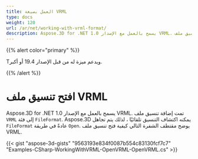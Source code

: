 ```yaml
---
title: العمل بصيغة VRML
type: docs
weight: 120
url: /ar/net/working-with-vrml-format/
description: Aspose.3D for .NET يسمح بالعمل مع الإصدار 1.0 VRML. تمت إضافة تنسيق ملف VRML إلى فئة تنسيق الملفات. Aspose. يستطيع 3D اكتشاف التنسيق تلقائيًا ، لذلك يتم تجاهل تنسيق الملف عادةً في طريقة مفتوحة. يوضح مقتطف الشفرة التالي كيفية فتح تنسيق ملف VRML.
---
```

{{% alert color="primary" %}} 

Tويدعم ميزة له من قبل الإصدار 19.4 أو أكبر.

{{% /alert %}} 
#  **افتح تنسيق ملف VRML**
Aspose.3D for .NET يسمح بالعمل مع الإصدار 1.0 VRML. تمت إضافة تنسيق ملف `VRML` إلى فئة `FileFormat`. Aspose.3D يمكنه اكتشاف التنسيق تلقائيًا ، لذلك يتم تجاهل `FileFormat` عادةً في طريقة `Open`. يوضح مقتطف الشفرة التالي كيفية فتح تنسيق ملف VRML.

{{< gist "aspose-3d-gists" "9563193e834f0087b554c83130fcf7c7" "Examples-CSharp-WorkingWithVRML-OpenVRML-OpenVRML.cs" >}}

